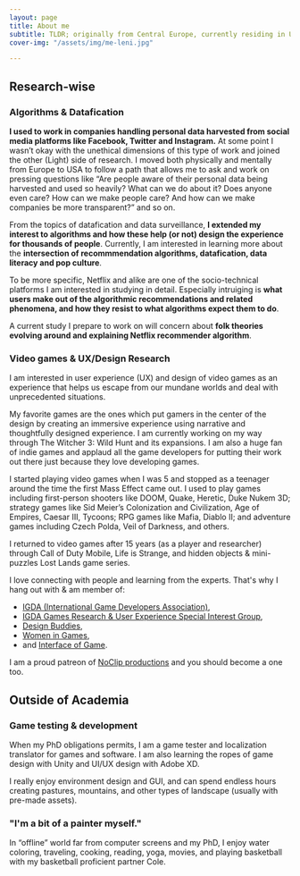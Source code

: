 ```yaml
---
layout: page
title: About me
subtitle: TLDR; originally from Central Europe, currently residing in Upstate New York. I am an iSchool PhD student in an interdisciplinary field of information science & technology.
cover-img: "/assets/img/me-leni.jpg"

---
```

## Research-wise

### Algorithms & Datafication

**I used to work in companies handling personal data harvested from social media platforms like Facebook, Twitter and Instagram.** At some point I wasn’t okay with the unethical dimensions of this type of work and joined the other (Light) side of research. I moved both physically and mentally from Europe to USA to follow a path that allows me to ask and work on pressing questions like “Are people aware of their personal data being harvested and used so heavily? What can we do about it? Does anyone even care? How can we make people care? And how can we make companies be more transparent?” and so on.

From the topics of datafication and data surveillance, **I extended my interest to algorithms and how these help (or not) design the experience for thousands of people**. Currently, I am interested in learning more about the **intersection of recommmendation algorithms, datafication, data literacy and pop culture**.

To be more specific, Netflix and alike are one of the socio-technical platforms I am interested in studying in detail. Especially intruiging is **what users make out of the algorithmic recommendations and related phenomena, and how they resist to what algorithms expect them to do**.

A current study I prepare to work on will concern about **folk theories evolving around and explaining Netflix recommender algorithm**.

### Video games & UX/Design Research

I am interested in user experience (UX) and design of video games as an experience that helps us escape from our mundane worlds and deal with unprecedented situations.

My favorite games are the ones which put gamers in the center of the design by creating an immersive experience using narrative and thoughtfully designed experience. I am currently working on my way through The Witcher 3: Wild Hunt and its expansions. I am also a huge fan of indie games and applaud all the game developers for putting their work out there just because they love developing games.

I started playing video games when I was 5 and stopped as a teenager around the time the first Mass Effect came out. I used to play games including first-person shooters like DOOM, Quake, Heretic, Duke Nukem 3D; strategy games like Sid Meier’s Colonization and Civilization, Age of Empires, Caesar III, Tycoons; RPG games like Mafia, Diablo II; and adventure games including Czech Polda, Veil of Darkness, and others.

I returned to video games after 15 years (as a player and researcher) through Call of Duty Mobile, Life is Strange, and hidden objects & mini-puzzles Lost Lands game series.

I love connecting with people and learning from the experts. That's why I hang out with & am member of:
- <a href="https://igda.org/">IGDA (International Game Developers Association)</a>,
- <a href="https://grux.org/">IGDA Games Research & User Experience Special Interest Group</a>,
- <a href="https://www.designbuddies.community/">Design Buddies</a>,
- <a href="https://www.womeningames.org/">Women in Games</a>,
- and <a href="https://interfaceingame.com/">Interface of Game</a>.

I am a proud patreon of <a href="https://www.patreon.com/noclip">NoClip productions</a> and you should become a one too.

## Outside of Academia

### Game testing & development

When my PhD obligations permits, I am a game tester and localization translator for games and software. I am also learning the ropes of game design with Unity and UI/UX design with Adobe XD.

I really enjoy environment design and GUI, and can spend endless hours creating pastures, mountains, and other types of landscape (usually with pre-made assets).

### "I'm a bit of a painter myself."
In “offline” world far from computer screens and my PhD, I enjoy water coloring, traveling, cooking, reading, yoga, movies, and playing basketball with my basketball proficient partner Cole.
